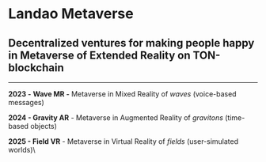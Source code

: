 # Landao Metaverse

## **Decentralized ventures for making people happy in Metaverse                                   of Extended Reality on TON-blockchain**

****

**2023 -** **Wave MR -** Metaverse in Mixed Reality of _waves_ (voice-based messages)

**2024 - Gravity AR** - Metaverse in Augmented Reality of _gravitons_ (time-based objects)

**2025 - Field VR** - Metaverse in Virtual Reality of _fields_ (user-simulated worlds)\
